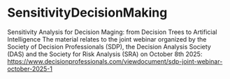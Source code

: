# SensitivityDecisionMaking
Sensitivity Analysis for Decision Maging: from Decision Trees to Artificial Intelligence
The material relates to the joint webinar organized by the Society of Decision Professionals (SDP), the Decision Analysis Society (DAS) and the Society for Risk Analysis (SRA) on October 8th 2025:
https://www.decisionprofessionals.com/viewdocument/sdp-joint-webinar-october-2025-1
